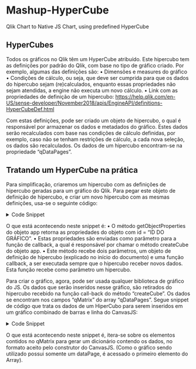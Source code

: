 # Mashup-HyperCube
Qlik Chart to Native JS Chart, using predefined HyperCube

## HyperCubes

Todos os gráficos no Qlik têm um HyperCube atribuído. Este hipercubo tem as definições por padrão do Qlik, com base no tipo de gráfico criado. Por exemplo, algumas das definições são:
•	Dimensões e measures do gráfico
•	Condições de cálculo, ou seja, que deve ser cumprida para que os dados do hipercubo sejam (re)calculados, enquanto essas propriedades não sejam atendidas, a engine não executa um novo cálculo.
•	Link com as propriedades de definição de um hipercubo: https://help.qlik.com/en-US/sense-developer/November2018/apis/EngineAPI/definitions-HyperCubeDef.html

Com estas definições, pode ser criado um objeto de hipercubo, o qual é responsável por armazenar os dados e metadados do gráfico. Estes dados serão recalculados com base nas condições de cálculo definidas, por exemplo, caso não se tenham restrições de cálculo, a cada nova seleção, os dados são recalculados. Os dados de um hipercubo encontram-se na propriedade “qDataPages”.

## Tratando um HyperCube na prática

Para simplificação, criaremos um hipercubo com as definições de hipercubo geradas para um gráfico do Qlik. Para pegar este objeto de definição de hipercubo, e criar um novo hipercubo com as mesmas definições, usa-se o seguinte código:

<details><summary>Code Snippet</summary>
<p>
  
```JavaScript
app.getObjectProperties('skjU').then(function(model){ 
  app.createCube(model.properties.qHyperCubeDef, grafico_valor_cota);
});
```
</p></details>

O que está acontecendo neste snippet é:
•	O método getObjectProperties do objeto app retorna as propriedades do objeto com id = “ID DO GRÁFICO”.
•	Estas propriedades são enviadas como parâmetro para a função de callback, a qual é responsável por chamar o método createCube do objeto app.
•	Este método recebe dois parâmetros, um objeto de definição de hipercubo (explicado no início do documento) e uma função callback, a ser executada sempre que o hipercubo receber novos dados. Esta função recebe como parâmetro um hipercubo.


Para criar o gráfico, agora, pode ser usada qualquer biblioteca de gráfico do JS. Os dados que serão inseridos nesse gráfico, são retirados do hipercubo recebido na função call-back do método “createCube”.
Os dados se encontram nos campos “qMatrix” do array “qDataPages”. Segue snippet de código que trata os dados de um HiperCubo para serem inseridos em um gráfico combinado de barras e linha do CanvasJS:

<details><summary>Code Snippet</summary>
<p>

```JavaScript
function grafico_valor_cota(reply){
  valor_data_dict = new Array();
  cota_data_dict = new Array();

  $.each(reply.qHyperCube.qDataPages[0].qMatrix, function (key, value){
    X = value[0]['qNum'];
    X_label = value[0]['qText'];
    Y_v = Math.round(value[1]['qNum']);
    Y_c = Math.round(value[2]['qNum']);

    valor_data_dict.push({'x':X,'y':Y_v, 'label':X_label});
    cota_data_dict.push({'x':X,'y':Y_c, 'label':X_label});
  });

  width = $("#jsnative_chart_valorXcota").width();
  chart = new CanvasJS.Chart("jsnative_chart_valorXcota",
  {
    title:{
    text: "Valor X Cota",
      fontColor: "rgb(128, 128, 128)",
    fontSize: 16,
    horizontalAlign: "left",
    marginBottom: 100,
    },   
    data: [{
      name: "Valor",
    type: "column",
    color:"#0F4DBC",
    dataPoints: valor_data_dict
    },
    {       
      name: "Cota",
    type: "line",
    color:"black",
    markerSize: 10,
    dataPoints: cota_data_dict
    }],
    backgroundColor: "transparent",
    zoomEnabled:true,
    zoomType: "x",
    axisY:{
      gridColor: "transparent",
    tickLength: 0,
    lineThickness:0,
    margin:0,
    labelFontSize: 14,
    labelFormatter: function (e){
      val = e.value.toString()
      if (val.length > 3){
        var dots = new Array();
        for(let j=3; j<val.length; j=j+3){
          dots.push(j);						
        }
        for(let j=0; j<dots.length; j++){
          pos = val.length - dots[j] - j
          val = val.slice(0, pos) + "." + val.slice(pos);
        }
      }
      return val
    }
    },
    axisX:{
      labelFontSize: 14,
      },
    height: 500,
    width: width,
    toolTip: {
    shared: true,
    contentFormatter: function (e) {
      var content = "Dia: <strong>"+ e.entries[0].dataPoint.label +"</strong><br/><br/>";
      for (var i = 0; i < e.entries.length; i++) {
        val = e.entries[i].dataPoint.y.toString()
        if (val.length > 3){
          var dots = new Array();
          for(let j=3; j<val.length; j=j+3){
            dots.push(j);						
          }
          for(let j=0; j<dots.length; j++){
            pos = val.length - dots[j] - j
            val = val.slice(0, pos) + "." + val.slice(pos);
          }
        }
        content += e.entries[i].dataSeries.name + ": <strong> R$ " + val + " mil</strong>";
        content += "<br/>";
      }
      return content;
    }
    },
  });

  chart.render();
}
```
</p></details>
  
O que está acontecendo neste snippet é, itera-se sobre os elementos contidos no qMatrix para gerar um dicionário contendo os dados, no formato aceito pelo construtor do CanvasJS. (Como o gráfico sendo utilizado possui somente um dataPage, é acessado o primeiro elemento do Array).
